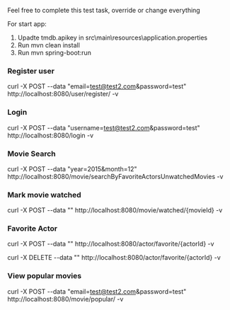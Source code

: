 Feel free to complete this test task, override or change everything

For start app: 
1. Upadte tmdb.apikey in src\main\resources\application.properties
2. Run mvn clean install
3. Run mvn spring-boot:run

### Register user
curl -X POST --data "email=test@test2.com&password=test" http://localhost:8080/user/register/ -v

### Login
curl -X POST --data "username=test@test2.com&password=test" http://localhost:8080/login -v

### Movie Search
curl -X POST --data "year=2015&month=12" http://localhost:8080/movie/searchByFavoriteActorsUnwatchedMovies -v

### Mark movie watched
curl -X POST --data "" http://localhost:8080/movie/watched/{movieId} -v

### Favorite Actor 
curl -X POST --data "" http://localhost:8080/actor/favorite/{actorId} -v

curl -X DELETE --data "" http://localhost:8080/actor/favorite/{actorId} -v

### View popular movies
curl -X POST --data "email=test@test2.com&password=test" http://localhost:8080/movie/popular/ -v